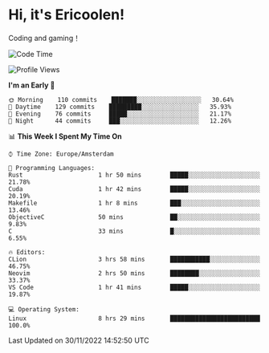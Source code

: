 # Hi, it's Ericoolen!
Coding and gaming！

<!--START_SECTION:waka-->
![Code Time](http://img.shields.io/badge/Code%20Time-543%20hrs%2056%20mins-blue)

![Profile Views](http://img.shields.io/badge/Profile%20Views-6-blue)

**I'm an Early 🐤** 

```text
🌞 Morning    110 commits    ███████░░░░░░░░░░░░░░░░░░   30.64% 
🌆 Daytime    129 commits    █████████░░░░░░░░░░░░░░░░   35.93% 
🌃 Evening    76 commits     █████░░░░░░░░░░░░░░░░░░░░   21.17% 
🌙 Night      44 commits     ███░░░░░░░░░░░░░░░░░░░░░░   12.26%

```


📊 **This Week I Spent My Time On** 

```text
⌚︎ Time Zone: Europe/Amsterdam

💬 Programming Languages: 
Rust                     1 hr 50 mins        █████░░░░░░░░░░░░░░░░░░░░   21.78% 
Cuda                     1 hr 42 mins        █████░░░░░░░░░░░░░░░░░░░░   20.19% 
Makefile                 1 hr 8 mins         ███░░░░░░░░░░░░░░░░░░░░░░   13.46% 
ObjectiveC               50 mins             ██░░░░░░░░░░░░░░░░░░░░░░░   9.83% 
C                        33 mins             █░░░░░░░░░░░░░░░░░░░░░░░░   6.55%

🔥 Editors: 
CLion                    3 hrs 58 mins       ███████████░░░░░░░░░░░░░░   46.75% 
Neovim                   2 hrs 50 mins       ████████░░░░░░░░░░░░░░░░░   33.37% 
VS Code                  1 hr 41 mins        █████░░░░░░░░░░░░░░░░░░░░   19.87%

💻 Operating System: 
Linux                    8 hrs 29 mins       █████████████████████████   100.0%

```


 Last Updated on 30/11/2022 14:52:50 UTC
<!--END_SECTION:waka-->

